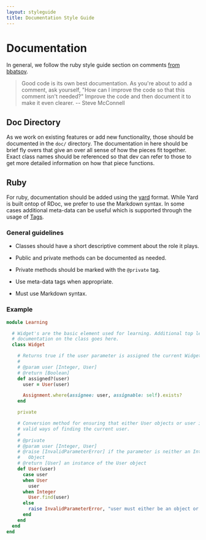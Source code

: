```yaml
---
layout: styleguide
title: Documentation Style Guide
---
```


# Documentation

In general, we follow the ruby style guide section on comments [from bbatsov](https://github.com/bbatsov/ruby-style-guide#comments).

> Good code is its own best documentation. As you're about to add a comment, ask yourself, "How can I improve the code so that this comment isn't needed?" Improve the code and then document it to make it even clearer.
> -- Steve McConnell

## Doc Directory

As we work on existing features or add new functionality, those should be documented in the `doc/` directory. The documentation in here should be brief fly overs that give an over all sense of how the pieces fit together. Exact class names should be referenced so that dev can refer to those to get more detailed information on how that piece functions.

## Ruby

For ruby, documentation should be added using the [yard](http://www.rubydoc.info/gems/yard/file/docs/GettingStarted.md) format. While Yard is built ontop of RDoc, we prefer to use the Markdown syntax. In some cases additional meta-data can be useful which is supported through the usage of [Tags](http://www.rubydoc.info/gems/yard/file/docs/Tags.md#taglist).

### General guidelines

- Classes should have a short descriptive comment about the role it plays.

- Public and private methods can be documented as needed.

- Private methods should be marked with the `@private` tag.

- Use meta-data tags when appropriate.

- Must use Markdown syntax.

### Example

```ruby
module Learning

  # Widget's are the basic element used for learning. Additional top level
  # documentation on the class goes here.
  class Widget

    # Returns true if the user parameter is assigned the current Widget
    #
    # @param user [Integer, User]
    # @return [Boolean]
    def assigned?(user)
      user = User(user)

      Assignment.where(assignee: user, assignable: self).exists?
    end

    private

    # Conversion method for ensuring that either User objects or user ids are
    # valid ways of finding the current user.
    #
    # @private
    # @param user [Integer, User]
    # @raise [InvalidParameterError] if the parameter is neither an Integer or
    #   Object
    # @return [User] an instance of the User object
    def User(user)
      case user
      when User
        user
      when Integer
        User.find(user)
      else
        raise InvalidParameterError, "user must either be an object or Integer"
      end
    end
  end
end
```
